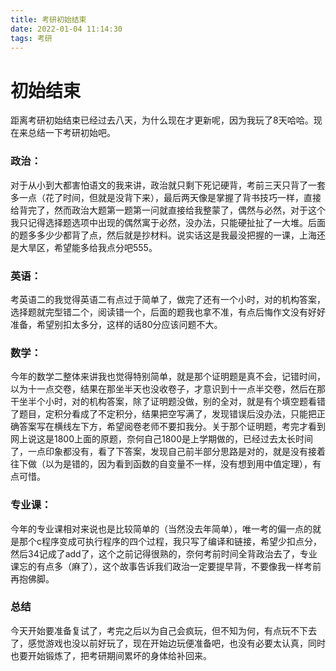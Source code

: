 ```yaml
---
title: 考研初始结束
date: 2022-01-04 11:14:30
tags: 考研
---
```


# 初始结束

距离考研初始结束已经过去八天，为什么现在才更新呢，因为我玩了8天哈哈。现在来总结一下考研初始吧。

### 政治：

对于从小到大都害怕语文的我来讲，政治就只剩下死记硬背，考前三天只背了一套多一点（花了时间，但就是没背下来），最后两天像是掌握了背书技巧一样，直接给背完了，然而政治大题第一题第一问就直接给我整蒙了，偶然与必然，对于这个我只记得选择题选项中出现的偶然寓于必然，没办法，只能硬扯扯了一大堆。后面的题多多少少都背了点，然后就是抄材料。说实话这是我最没把握的一课，上海还是大旱区，希望能多给我点分吧555。

###  英语：

考英语二的我觉得英语二有点过于简单了，做完了还有一个小时，对的机构答案，选择题就完型错二个，阅读错一个，后面的题我也拿不准，有点后悔作文没有好好准备，希望别扣太多分，这样的话80分应该问题不大。

### 数学：

今年的数学二整体来讲我也觉得特别简单，就是那个证明题是真不会，记错时间，以为十一点交卷，结果在那坐半天也没收卷子，才意识到十一点半交卷，然后在那干坐半个小时，对的机构答案，除了证明题没做，别的全对，就是有个填空题看错了题目，定积分看成了不定积分，结果把空写满了，发现错误后没办法，只能把正确答案写在横线左下方，希望阅卷老师不要扣我分。关于那个证明题，考完才看到网上说这是1800上面的原题，奈何自己1800是上学期做的，已经过去太长时间了，一点印象都没有，看了下答案，发现自己前半部分思路是对的，就是没有接着往下做（以为是错的，因为看到函数的自变量不一样，没有想到用中值定理），有点可惜。

### 专业课：

今年的专业课相对来说也是比较简单的（当然没去年简单），唯一考的偏一点的就是那个c程序变成可执行程序的四个过程，我只写了编译和链接，希望少扣点分，然后34记成了add了，这个之前记得很熟的，奈何考前时间全背政治去了，专业课忘的有点多（麻了），这个故事告诉我们政治一定要提早背，不要像我一样考前再抱佛脚。

### 总结

今天开始要准备复试了，考完之后以为自己会疯玩，但不知为何，有点玩不下去了，感觉游戏也没以前好玩了，现在开始边玩便准备吧，也没有必要太认真，同时也要开始锻炼了，把考研期间累坏的身体给补回来。







